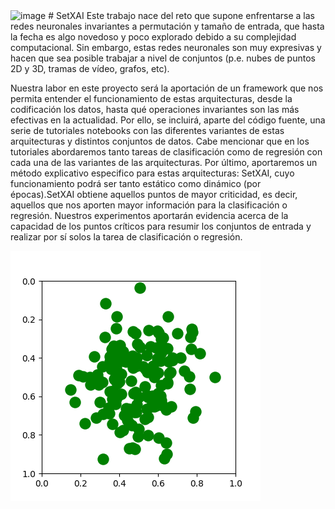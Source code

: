 <img width="600" alt="image" src="https://user-images.githubusercontent.com/60975511/170879500-dd060150-5ea2-47b2-aa17-d1fbf3cd4366.png">
# SetXAI
Este trabajo nace del reto que supone enfrentarse a las  redes neuronales invariantes a permutación y tamaño de entrada, que hasta la fecha es algo novedoso y poco explorado debido a su complejidad computacional. Sin embargo, estas redes neuronales son muy expresivas y hacen que sea posible trabajar a nivel de conjuntos (p.e. nubes de puntos 2D y 3D, tramas de vídeo, grafos, etc).

Nuestra labor en este proyecto será la aportación de un framework que nos permita entender el funcionamiento de estas arquitecturas, desde la codificación los datos, hasta qué operaciones invariantes son las más efectivas en la actualidad. Por ello, se incluirá, aparte del código fuente,  una serie de tutoriales notebooks con las diferentes variantes de estas arquitecturas y distintos conjuntos de datos. Cabe mencionar que en los tutoriales abordaremos tanto tareas de clasificación como de regresión con cada una de las variantes de las arquitecturas. Por último, aportaremos un método explicativo especifico para estas arquitecturas: SetXAI, cuyo funcionamiento podrá ser tanto estático como dinámico (por épocas).SetXAI obtiene aquellos puntos de mayor criticidad, es decir, aquellos que nos aporten mayor información para la clasificación o regresión. Nuestros experimentos aportarán evidencia acerca de la capacidad de los puntos críticos para resumir los conjuntos de entrada y realizar por sí solos la tarea de clasificación o regresión.

    
![Overview of set optimisation on the example of CLEVR bounding box prediction](animation_deep_set.gif)

